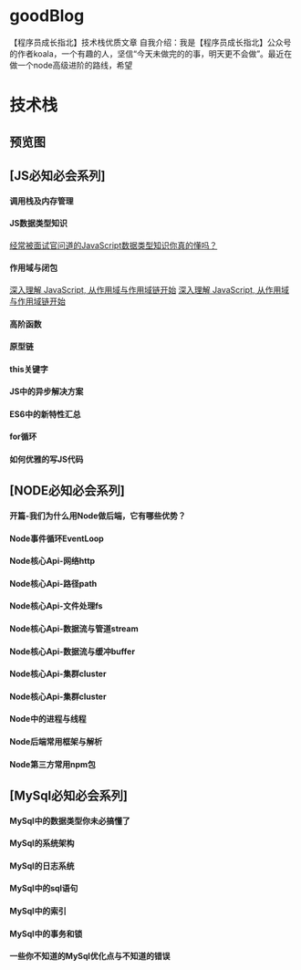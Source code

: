# goodBlog
【程序员成长指北】技术栈优质文章
 自我介绍：我是【程序员成长指北】公众号的作者koala，一个有趣的人，坚信“今天未做完的的事，明天更不会做”。最近在做一个node高级进阶的路线，希望
# 技术栈

## 预览图

## [JS必知必会系列]
#### 调用栈及内存管理
#### JS数据类型知识
[经常被面试官问道的JavaScript数据类型知识你真的懂吗？](https://github.com/koala-coding/goodBlog/issues/1)
#### 作用域与闭包
[深入理解 JavaScript, 从作用域与作用域链开始](https://github.com/koala-coding/goodBlog/issues/2)
[深入理解 JavaScript, 从作用域与作用域链开始](https://github.com/koala-coding/goodBlog/issues/2)
#### 高阶函数

#### 原型链
#### this关键字
#### JS中的异步解决方案
#### ES6中的新特性汇总
#### for循环
#### 如何优雅的写JS代码
## [NODE必知必会系列]
#### 开篇-我们为什么用Node做后端，它有哪些优势？
#### Node事件循环EventLoop
#### Node核心Api-网络http
#### Node核心Api-路径path
#### Node核心Api-文件处理fs
#### Node核心Api-数据流与管道stream
#### Node核心Api-数据流与缓冲buffer
#### Node核心Api-集群cluster
#### Node核心Api-集群cluster
#### Node中的进程与线程
#### Node后端常用框架与解析
#### Node第三方常用npm包
## [MySql必知必会系列]
#### MySql中的数据类型你未必搞懂了
#### MySql的系统架构
#### MySql的日志系统
#### MySql中的sql语句
#### MySql中的索引
#### MySql中的事务和锁
#### 一些你不知道的MySql优化点与不知道的错误
